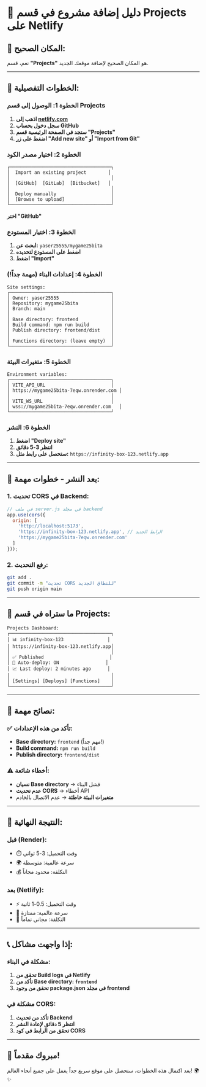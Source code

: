# 🚀 دليل إضافة مشروع في قسم Projects على Netlify

## 📍 **المكان الصحيح:**
نعم، قسم **"Projects"** هو المكان الصحيح لإضافة موقعك الجديد.

---

## 🎯 **الخطوات التفصيلية:**

### الخطوة 1: الوصول إلى قسم Projects
1. **اذهب إلى [netlify.com](https://netlify.com)**
2. **سجل دخول بحساب GitHub**
3. **ستجد في الصفحة الرئيسية قسم "Projects"**
4. **اضغط على زر "Add new site" أو "Import from Git"**

### الخطوة 2: اختيار مصدر الكود
```
┌─────────────────────────────────────┐
│  Import an existing project        │
│                                     │
│  [GitHub]  [GitLab]  [Bitbucket]   │
│                                     │
│  Deploy manually                    │
│  [Browse to upload]                 │
└─────────────────────────────────────┘
```

**اختر "GitHub"**

### الخطوة 3: اختيار المستودع
1. **ابحث عن:** `yaser25555/mygame25bita`
2. **اضغط على المستودع لتحديده**
3. **اضغط "Import"**

### الخطوة 4: إعدادات البناء (مهمة جداً!)
```
Site settings:
┌─────────────────────────────────────┐
│ Owner: yaser25555                   │
│ Repository: mygame25bita            │
│ Branch: main                        │
│                                     │
│ Base directory: frontend            │
│ Build command: npm run build        │
│ Publish directory: frontend/dist    │
│                                     │
│ Functions directory: (leave empty)  │
└─────────────────────────────────────┘
```

### الخطوة 5: متغيرات البيئة
```
Environment variables:
┌─────────────────────────────────────┐
│ VITE_API_URL                        │
│ https://mygame25bita-7eqw.onrender.com │
│                                     │
│ VITE_WS_URL                         │
│ wss://mygame25bita-7eqw.onrender.com   │
└─────────────────────────────────────┘
```

### الخطوة 6: النشر
1. **اضغط "Deploy site"**
2. **انتظر 3-5 دقائق**
3. **ستحصل على رابط مثل:** `https://infinity-box-123.netlify.app`

---

## 🔧 **بعد النشر - خطوات مهمة:**

### 1. تحديث CORS في Backend:
```javascript
// في ملف server.js في مجلد backend
app.use(cors({
  origin: [
    'http://localhost:5173',
    'https://infinity-box-123.netlify.app', // الرابط الجديد
    'https://mygame25bita-7eqw.onrender.com'
  ]
}));
```

### 2. رفع التحديث:
```bash
git add .
git commit -m "تحديث CORS للنطاق الجديد"
git push origin main
```

---

## 📱 **ما ستراه في قسم Projects:**

```
Projects Dashboard:
┌─────────────────────────────────────┐
│ 📊 infinity-box-123                │
│ https://infinity-box-123.netlify.app│
│                                     │
│ ✅ Published                        │
│ 🔄 Auto-deploy: ON                 │
│ 📈 Last deploy: 2 minutes ago      │
│                                     │
│ [Settings] [Deploys] [Functions]    │
└─────────────────────────────────────┘
```

---

## 🎯 **نصائح مهمة:**

### ✅ **تأكد من هذه الإعدادات:**
- **Base directory:** `frontend` (مهم جداً!)
- **Build command:** `npm run build`
- **Publish directory:** `frontend/dist`

### ⚠️ **أخطاء شائعة:**
- **نسيان Base directory** → فشل البناء
- **عدم تحديث CORS** → أخطاء API
- **متغيرات البيئة خاطئة** → عدم الاتصال بالخادم

---

## 🚀 **النتيجة النهائية:**

### **قبل (Render):**
- ⏱️ وقت التحميل: 3-5 ثواني
- 🌍 سرعة عالمية: متوسطة
- 💰 التكلفة: محدود مجاناً

### **بعد (Netlify):**
- ⚡ وقت التحميل: 0.5-1 ثانية
- 🚀 سرعة عالمية: ممتازة
- 💸 التكلفة: مجاني تماماً

---

## 📞 **إذا واجهت مشاكل:**

### مشكلة في البناء:
1. **تحقق من Build logs في Netlify**
2. **تأكد من Base directory: `frontend`**
3. **تحقق من وجود package.json في مجلد frontend**

### مشكلة في CORS:
1. **تأكد من تحديث Backend**
2. **انتظر 5 دقائق لإعادة النشر**
3. **تحقق من الرابط في كود CORS**

---

## 🎊 **مبروك مقدماً!**

بعد اكتمال هذه الخطوات، ستحصل على موقع سريع جداً يعمل على جميع أنحاء العالم! 🌍✨